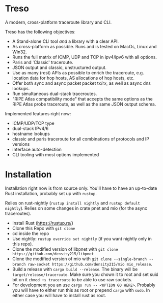 # Treso

A modern, cross-platform traceroute library and CLI.

Treso has the following objectives:

- A Stand-alone CLI tool _and_ a library with a clear API.
- As cross-platform as possible. Runs and is tested on MacOs, Linux and Win32.
- Runs the full matrix of ICMP, UDP and TCP in ipv4/ipv6 with all options.
- Paris and 'Classic' traceroute.
- JSON output and classic, unstructured output.
- Use as many (rest) APIs as possible to enrich the traceroute, e.g. location data for hop hosts, AS allocations of hop hosts, etc.
- Offer both sync and async packet packet tx/rx, as well as async dns lookups.
- Run simultaneous dual-stack traceroutes.
- "RIPE Atlas compatibility mode" that accepts the same options as the RIPE Atlas probe traceroute, as well as the same JSON output schema.

Implemented features right now:

- ICMP/UDP/TCP type
- dual-stack IPv4/6
- hostname lookups
- classic and paris traceroute for all combinations of protocols and IP versions
- interface auto-detection
- CLI tooling with most options implemented

# Installation

Installation right now is from source only. You'll have to have an up-to-date Rust installation, probably set up with `rustup`.

Relies on rust-nightly (`rustup install nightly` and `rustup default nightly`).
Relies on some changes in crate pnet and mio (for the async traceroutes).

- Install Rust (https://rustup.rs/)
- Clone this Repo with `git clone`
- cd inside the repo
- Use nightly: `rustup override set nightly` (if you want nightly only in this repo).
- Clone the modified version of libpnet with `git clone https://github.com/density215/libpnet`
- Clone the modified version of mio with `git clone --single-branch --branch raw-socket https://github.com/density215/mio mio_release`.
- Build a release with `cargo build --release`. The binary will be `target/release/traceroute`. Make sure you chown it to root and set suid bit on it `chmod +s traceroute` to be able to use raw sockets.
- For development you an use `cargo run -- <OPTION GO HERE>`. Probably you will have to either run this as root or prepend `cargo` with `sudo`. In either case you will have to install rust as root.
